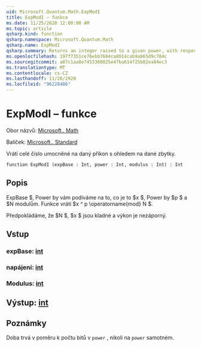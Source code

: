 ```yaml
---
uid: Microsoft.Quantum.Math.ExpModI
title: ExpModI – funkce
ms.date: 11/25/2020 12:00:00 AM
ms.topic: article
qsharp.kind: function
qsharp.namespace: Microsoft.Quantum.Math
qsharp.name: ExpModI
qsharp.summary: Returns an integer raised to a given power, with respect to a given modulus.
ms.openlocfilehash: 197f7351ce76ebb7684ca8014cab9ab65d9c784c
ms.sourcegitcommit: a87c1aa8e7453360025e47ba614f25b02ea84ec3
ms.translationtype: MT
ms.contentlocale: cs-CZ
ms.lasthandoff: 11/26/2020
ms.locfileid: "96228486"
---
```

# <a name="expmodi-function"></a>ExpModI – funkce

Obor názvů: [Microsoft.. Math](xref:Microsoft.Quantum.Math)

Balíček: [Microsoft.. Standard](https://nuget.org/packages/Microsoft.Quantum.Standard)


Vrátí celé číslo umocněné na daný příkon s ohledem na dané zbytky.

```qsharp
function ExpModI (expBase : Int, power : Int, modulus : Int) : Int
```


## <a name="description"></a>Popis

ExpBase $, Power by vám podíváme na to, co je to $x $, Power by $p $ a $N modulům.
Funkce vrátí $x ^ p \operatorname{mod} N $.

Předpokládáme, že $N $, $x $ jsou kladné a výkon je nezáporný.

## <a name="input"></a>Vstup

### <a name="expbase--int"></a>expBase: [int](xref:microsoft.quantum.lang-ref.int)




### <a name="power--int"></a>napájení: [int](xref:microsoft.quantum.lang-ref.int)




### <a name="modulus--int"></a>Modulus: [int](xref:microsoft.quantum.lang-ref.int)





## <a name="output--int"></a>Výstup: [int](xref:microsoft.quantum.lang-ref.int)



## <a name="remarks"></a>Poznámky

Doba trvá v poměru k počtu bitů v `power` , nikoli na `power` samotném.